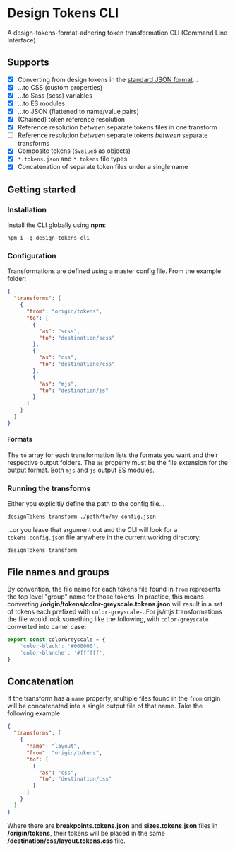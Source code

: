 # Design Tokens CLI

A design-tokens-format-adhering token transformation CLI (Command Line Interface).

## Supports

- [x] Converting from design tokens in the [standard JSON format](https://design-tokens.github.io/community-group/format/)... 
- [x] ...to CSS (custom properties)
- [x] ...to Sass (scss) variables 
- [x] ...to ES modules
- [x] ...to JSON (flattened to name/value pairs)
- [x] (Chained) token reference resolution
- [x] Reference resolution _between_ separate tokens files in one transform
- [ ] Reference resolution _between_ separate tokens _between_ separate transforms
- [x] Composite tokens (`$value`s as objects)
- [x] `*.tokens.json` and `*.tokens` file types
- [x] Concatenation of separate token files under a single name

## Getting started

### Installation

Install the CLI globally using **npm**:

```
npm i -g design-tokens-cli
```

### Configuration

Transformations are defined using a master config file. From the example folder: 

```json
{
  "transforms": [
    {
      "from": "origin/tokens",
      "to": [
        {
          "as": "scss",
          "to": "destination/scss"
        },
        {
          "as": "css",
          "to": "destinatione/css"
        },
        {
          "as": "mjs",
          "to": "destination/js"
        }      
      ]
    }
  ]
}
```

#### Formats

The `to` array for each transformation lists the formats you want and their respective output folders. The `as` property must be the file extension for the output format. Both `mjs` and `js` output ES modules.

### Running the transforms

Either you explicitly define the path to the config file&hellip;

```
designTokens transform ./path/to/my-config.json
```

&hellip;or you leave that argument out and the CLI will look for a `tokens.config.json` file anywhere in the current working directory:

```
designTokens transform
```

## File names and groups

By convention, the file name for each tokens file found in `from` represents the top level "group" name for those tokens. In practice, this means converting **/origin/tokens/color-greyscale.tokens.json** will result in a set of tokens each prefixed with `color-greyscale-`. For js/mjs transformations the file would look something like the following, with `color-greyscale` converted into camel case:

```js
export const colorGreyscale = {
	'color-black': '#000000',
	'color-blanche': '#ffffff',
}
```

## Concatenation 

If the transform has a `name` property, multiple files found in the `from` origin will be concatenated into a single output file of that name. Take the following example:

```json
{
  "transforms": [
    {
      "name": "layout",
      "from": "origin/tokens",
      "to": [
        {
          "as": "css",
          "to": "destination/css"
        }   
      ]
    }
  ]
}
```

Where there are **breakpoints.tokens.json** and **sizes.tokens.json** files in **/origin/tokens**, their tokens will be placed in the same **/destination/css/layout.tokens.css** file.